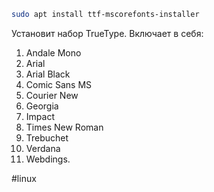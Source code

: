 ```sh
sudo apt install ttf-mscorefonts-installer
```

Установит набор TrueType. Включает в себя: 
 1. Andale Mono
 2. Arial
 3. Arial Black
 4. Comic Sans MS
 5. Courier New
 6. Georgia
 7. Impact
 8. Times New Roman
 9. Trebuchet
 10. Verdana
 11. Webdings.

#linux 
